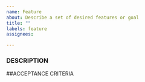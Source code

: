 ```yaml
---
name: Feature
about: Describe a set of desired features or goal
title: ""
labels: feature
assignees: 

---
```


### DESCRIPTION
<!-- description about the task  -->


##ACCEPTANCE CRITERIA
<!-- Provide the conditions that must be met for the feature to be considered complete and functional. These criteria ensure that the issue effectively serves its purpose of standardizing issue creation and collecting necessary information.  -->

